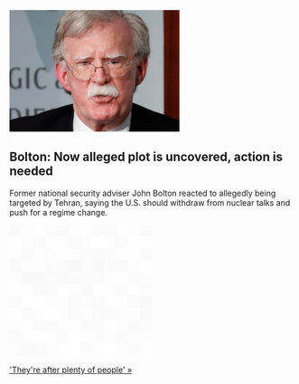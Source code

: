 
![Bolton: Now alleged plot is uncovered, action is needed](./20220812055852.png)
## Bolton: Now alleged plot is uncovered, action is needed

Former national security adviser John Bolton reacted to allegedly being targeted by Tehran, saying the U.S. should withdraw from nuclear talks and push for a regime change.

![pic](../square_bg.png)

['They're after plenty of people' »](https://www.yahoo.com/news/john-bolton-target-in-alleged-iran-assassination-plot-urges-us-to-stop-nuclear-deal-talks-224843967.html)
